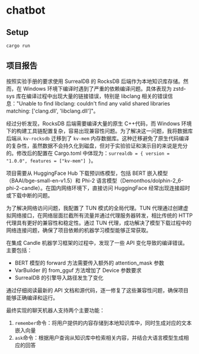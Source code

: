 # chatbot

## Setup

```bash
cargo run
```

## 项目报告

按照实验手册的要求使用 SurrealDB 的 RocksDB 后端作为本地知识库存储。然而，在 Windows 环境下编译时遇到了严重的依赖编译问题。具体表现为 zstd-sys 库在编译过程中出现大量的链接错误，特别是 libclang 相关的错误信息："Unable to find libclang: couldn't find any valid shared libraries matching: ['clang.dll', 'libclang.dll']"。

经过分析发现，RocksDB 后端需要编译大量的原生 C++代码，而 Windows 环境下的构建工具链配置复杂，容易出现兼容性问题。为了解决这一问题，我将数据库后端从 `kv-rocksdb` 迁移到了 `kv-mem` 内存数据库。这种迁移避免了原生代码编译的复杂性，虽然数据不会持久化到磁盘，但对于实验验证和演示目的来说是充分的。修改后的配置在 Cargo.toml 中体现为：`surrealdb = { version = "1.0.0", features = ["kv-mem"] }`。

项目需要从 HuggingFace Hub 下载预训练模型，包括 BERT 嵌入模型（BAAI/bge-small-en-v1.5）和 Phi-2 语言模型（Demonthos/dolphin-2_6-phi-2-candle）。在国内网络环境下，直接访问 HuggingFace 经常出现连接超时或下载中断的问题。

为了解决网络访问问题，我配置了 TUN 模式的全局代理。TUN 代理通过创建虚拟网络接口，在网络层面拦截所有流量并通过代理服务器转发，相比传统的 HTTP 代理具有更好的兼容性和稳定性。通过 TUN 代理，成功解决了模型下载过程中的网络连接问题，确保了项目依赖的机器学习模型能够正常获取。

在集成 Candle 机器学习框架的过程中，发现了一些 API 变化导致的编译错误。主要包括：

- BERT 模型的 forward 方法需要传入额外的 attention_mask 参数
- VarBuilder 的 from_gguf 方法增加了 Device 参数要求
- SurrealDB 的引擎导入路径发生了变化

通过仔细阅读最新的 API 文档和源代码，逐一修复了这些兼容性问题，确保项目能够正确编译和运行。

最终实现的聊天机器人支持两个主要功能：

1. `remember`命令：将用户提供的内容存储到本地知识库中，同时生成对应的文本嵌入向量
2. `ask`命令：根据用户查询从知识库中检索相关内容，并结合大语言模型生成相应的回答
